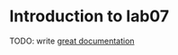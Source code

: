 # Introduction to lab07

TODO: write [great documentation](http://jacobian.org/writing/what-to-write/)
